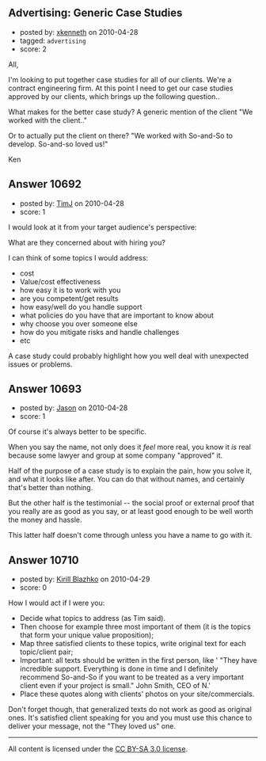 ## Advertising: Generic Case Studies

- posted by: [xkenneth](https://stackexchange.com/users/-1/3270-xkenneth) on 2010-04-28
- tagged: `advertising`
- score: 2

All,

I'm looking to put together case studies for all of our clients. We're a contract engineering firm. At this point I need to get our case studies approved by our clients, which brings up the following question..

What makes for the better case study? A generic mention of the client "We worked with the client.."

Or to actually put the client on there? "We worked with So-and-So to develop. So-and-so loved us!"

Ken


## Answer 10692

- posted by: [TimJ](https://stackexchange.com/users/-1/1172-timj) on 2010-04-28
- score: 1

I would look at it from your target audience's perspective:

What are they concerned about with hiring you?

I can think of some topics I would address:

- cost
- Value/cost effectiveness
- how easy it is to work with you
- are you competent/get results
- how easy/well do you handle support
- what policies do you have that are important to know about
- why choose you over someone else
- how do you mitigate risks and handle challenges
- etc


A case study could probably highlight how you well deal with unexpected issues or problems.


## Answer 10693

- posted by: [Jason](https://stackexchange.com/users/-1/2-jason) on 2010-04-28
- score: 1

Of course it's always better to be specific.

When you say the name, not only does it *feel* more real, you know it *is* real because some lawyer and group at some company "approved" it.

Half of the purpose of a case study is to explain the pain, how you solve it, and what it looks like after.  You can do that without names, and certainly that's better than nothing.

But the other half is the testimonial -- the social proof or external proof that you really are as good as you say, or at least good enough to be well worth the money and hassle.

This latter half doesn't come through unless you have a name to go with it.


## Answer 10710

- posted by: [Kirill Blazhko](https://stackexchange.com/users/-1/2273-kirill-blazhko) on 2010-04-29
- score: 0

How I would act if I were you:

- Decide what topics to address (as Tim said).
- Then choose for example three most important of them (it is the topics that form your unique value proposition);
- Map three satisfied clients to these topics, write original text for each topic/client pair;
- Important: all texts should be written in the first person, like ' "They have incredible support. Everything is done in time and I definitely recommend So-and-So if you want to be treated as a very important client even if your project is small." John Smith, CEO of N.'
- Place these quotes along with clients' photos on your site/commercials.

Don't forget though, that generalized texts do not work as good as original ones. It's satisfied client speaking for you and you must use this chance to deliver your message, not the "They loved us" one.



---

All content is licensed under the [CC BY-SA 3.0 license](https://creativecommons.org/licenses/by-sa/3.0/).
